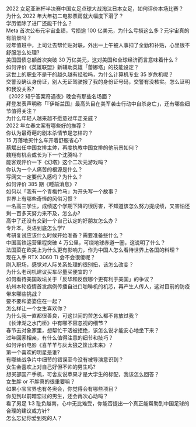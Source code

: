 2022 女足亚洲杯半决赛中国女足点球大战淘汰日本女足，如何评价本场比赛？  
为什么 2022 年大年初二电影票房就大幅度下滑了？  
学历低除了进厂还能干什么？  
Meta 首次公布元宇宙业绩，亏损逾 100 亿美元，为什么亏损这么多？元宇宙真的有前景吗？  
过年值班中，上司让去帮忙贴对联，外出一上午被人事扣了全勤和补贴，心里很不舒服怎么处理?  
美国国债总额首次突破 30 万亿美元，这对美国和全球经济而言意味着什么？  
如何评价《英雄联盟》新辅助英雄「蕾娜塔」的技能设定？  
这世上的职业不是干的越久越有经验吗，为什么计算机专业 35 岁危机呢？  
交警没确认身份证，别人无证驾驶报了我的身份证号码，交警有没核实。怎么证明和我没关系?  
《2022 知乎答案奇遇夜》晚会有那些名场面？  
拜登发表声明称「『伊斯兰国』最高头目在美军袭击行动中自杀身亡」，还有哪些细节值得关注？  
为什么年轻人越来越不愿意过年走亲戚？  
2022 年立春文案有哪些好的推荐？  
你认为最奇葩的剧本杀情节是怎样的？  
15 万落地买什么车开着舒服省心?  
蔡斌出任中国女排主帅，再度执教中国女排的他前景如何？  
魏翔有机会成长为下一个沈腾吗？  
能客观评价一下《幻塔》这个二次元游戏吗？  
你认为一个人痛苦的根源是什么？  
写网文一定要代入感吗？为什么？  
如何评价 385 期《睡前消息》?  
如何以「我有一个青梅竹马」为开头写一个故事？  
世界上有哪些奇怪的风俗习惯？  
一名高三学生，成绩这个学期下降的很厉害，不知道该怎么努力提成绩，又害怕还剩一百多天努力来不及，怎么办?  
高中了还没有交到一个自己认定的好朋友怎么办？  
专升本，英语到底怎么学?  
考研复试应该什么时候开始准备？需要准备些什么？  
中国高铁运营里程突破 4 万公里，可绕地球赤道一圈，这说明了什么？  
法国菜在欧美上为什么更有影响力，作为中国人怎么看待世界上各国的料理？  
现在入手 RTX 3060 Ti 会不会很傻呢？  
刚入职场，感觉对人际关系处理的很别扭，该怎么改变？  
为什么老司机建议买车尽量买便宜的？  
如何看待美国政坛关于「反华和反俄哪个更有利于美国」的争议？  
杭州本轮疫情首发病例传播自进口咖啡机的机芯，再产生人传人，这对目前的防疫带来哪些挑战？  
要不要和婆婆住在一起？  
怎么样让一个女生喜欢你？  
为什么我一直都很善良，可这世间的苦怎么都不肯放过我？  
《长津湖之水门桥》中有哪不容忽视的细节？  
春节去对象家里，想帮忙干活被拒绝，该怎么说才能安心地坐下来？  
过年回家相亲，有什么值得注意的细节和技巧？  
如何评价电影《喜羊羊与灰太狼之筐出未来》？  
第一个喜欢的明星是谁?  
有哪些战争片中细节的错误至今没有被导演意识到？  
女生会喜欢上对自己好但不帅的男生吗?  
想买部国产手机，可舍友说苹果才是大学生的标配，我该怎么回答？  
女生胖 or 不胖真的很重要嘛？  
如果小宝宝界也有冬奥会，你觉得会有哪些项目？  
你见到以前暗恋过的男生，还会再次心动吗？  
看了男足 1:3 耻负越南，心中无比难受，你能否提出一个真正能帮助到中国足球的合理的建议或方针?  
怎么忘记你爱到死的人？  
